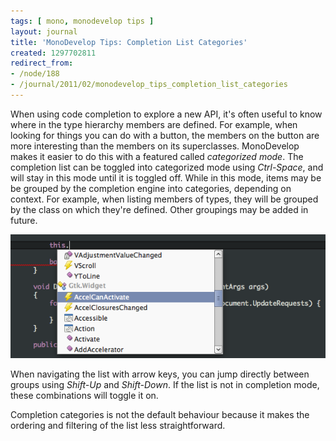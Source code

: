 ```yaml
---
tags: [ mono, monodevelop tips ]
layout: journal
title: 'MonoDevelop Tips: Completion List Categories'
created: 1297702811
redirect_from:
- /node/188
- /journal/2011/02/monodevelop_tips_completion_list_categories
---
```

When using code completion to explore a new API, it's often useful to know where
in the type hierarchy members are defined. For example, when looking for things
you can do with a button, the members on the button are more interesting than
the members on its superclasses. MonoDevelop makes it easier to do this with a
featured called _categorized mode_. The completion list can be toggled into
categorized mode using *Ctrl-Space*, and will stay in this mode until it is
toggled off. While in this mode, items may be be grouped by the completion
engine into categories, depending on context. For example, when listing members
of types, they will be grouped by the class on which they're defined. Other
groupings may be added in future.

![Completion list categories](/files/images/md-tips/completion-categories.png)

When navigating the list with arrow keys, you can jump directly between groups
using *Shift-Up* and *Shift-Down*. If the list is not in completion mode, these
combinations will toggle it on.

Completion categories is not the default behaviour because it makes the ordering and
filtering of the list less straightforward.
